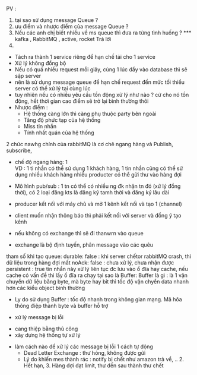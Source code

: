 PV :
1. tại sao sử dụng message Queue ?
2. ưu điểm và nhược điểm của message Queue ?
3. Nếu các anh chị biết nhiều về ms queue thì đưa ra từng tình huống ?
*** kafka , RabbitMQ , active, rocket
Trả lời
1. 
- Tách ra thành 1 service riêng để hạn chế  tải cho 1 service
- Xử lý không đồng bộ 
- Nếu có quá nhiều request mỗi giây, cùng 1 lúc đẩy vào database thì sẽ sập server
- nên là sử dụng message queue để hạn chế request đến mức tối thiểu server có thể xử lý tại cùng lúc
- tuy nhiên nếu có nhiều yêu cầu tồn động xử lý như nào ?  cứ cho nó tồn động, hết thời gian cao điểm sẽ trở lại bình thường thôi
- Nhược điểm : 
    + Hệ thống càng lớn thì càng phụ thuộc party bên ngoài
    + Tăng độ phức tạp của hệ thống
    + Miss tin nhắn
    + Tính nhất quán của hệ thống

2 chức nawhg chính của rabbitMQ là cơ chê ngang hàng và Publish, subscribe,
- chế độ ngang hàng: 1  
VD : 1 ti nhắn có thể sử dụng 1 khách hàng, 1 tin nhắn cũng có thể sử dụng nhiều khách hàng
nhiều producter có thể gửi thư vào hàng đợi

- Mô hình pub/sub : 1 tn có thể có nhiều ng đk nhận tn đó (xử lý đồng thời), có 2 loại đăng kts là đăng ký tamh thời và đăng ký lâu dài
- producer kết nối với máy chủ và mở 1 kênh kết nối và tạo 1 (channel) 
- client muốn nhận thông báo thì phải kết nối với server và đồng ý tạo kênh
- nếu không có exchange thì sẽ đi thanwrn vào queue
- exchange là bộ định tuyến, phân message vào các quêu

tham số khi tạo queue:
durable: false : khi server chếtor rabbitMQ crash, thì dữ liệu trong hàng đợi mất
noAck: false : chưa xử lý, chưa nhận được
persistent : true tin nhắn này xử lý liên tục đc lưu vào ổ đĩa hay cache, nếu cache có vấn đề thì lấy ổ đĩa ra chạy
tại sao là Buffer: 
Buffer là gì : là 1 vận chuyển dữ liệu bằng byte, mà byte hay bit thì tốc độ vận chyển data nhanh hơn các kiểu object bình thường
- Ly do sử dụng Buffer : tốc độ nhanh trong không gian mạng. Mã hõa thông điệp thành byte và buffer hỗ trợ

- xử lý message bị lỗi
+ cang thiệp bằng thủ công
+ xây dựng hệ thống tự xử lý
- làm cách nào để xử lý các message bị lỗi 1 cách tự động
   + Dead Letter Exchange : thư hỏng, không được gửi
   + Lý do khiến mes thành rác : notify bị chết như amazon trả về, .. 2. Hết hạn, 3. Hàng đợi đạt limit, thư đến sau thành thư chết